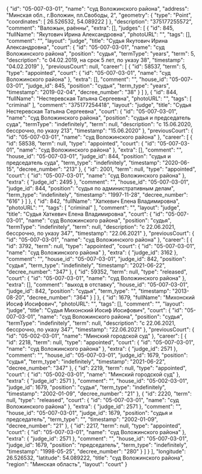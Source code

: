 {
    "id": "05-007-03-01",
    "name": "суд Воложинского района",
    "address": "Минская обл., г.Воложин, пл.Свободы, 2",
    "geometry": {
        "type": "Point",
        "coordinates": [
            26.526532,
            54.089222
        ]
    },
    "description": "375177255572",
    "comment": "Валожын, раённы",
    "extra": [],
    "judges": [
        {
            "id": 845,
            "fullName": "Якутович Ирина Александровна",
            "photoURL": "",
            "tags": [],
            "comment": "",
            "layout": "judge",
            "title": "Судья Якутович Ирина Александровна",
            "court": {
                "id": "05-007-03-01",
                "name": "суд Воложинского района",
                "position": "судья",
                "termType": "years",
                "term": 5,
                "description": "c 04.02.2019, на срок 5 лет, по указу 38",
                "timestamp": "04.02.2019"
            },
            "previousCourt": null,
            "career": [
                {
                    "id": 58537,
                    "term": 5,
                    "type": "appointed",
                    "court": {
                        "id": "05-007-03-01",
                        "name": "суд Воложинского района"
                    },
                    "extra": [],
                    "comment": "",
                    "house_id": "05-007-03-01",
                    "judge_id": 845,
                    "position": "судья",
                    "term_type": "years",
                    "timestamp": "2019-02-04",
                    "decree_number": "38"
                }
            ]
        },
        {
            "id": 844,
            "fullName": "Нестеревская Татьяна Сергеевна",
            "photoURL": "",
            "tags": [
                "criminal"
            ],
            "comment": "375177254418",
            "layout": "judge",
            "title": "Судья Нестеревская Татьяна Сергеевна",
            "court": {
                "id": "05-007-03-01",
                "name": "суд Воложинского района",
                "position": "судья и председатель суда",
                "termType": "indefinitely",
                "term": null,
                "description": "c 15.06.2020, бессрочно, по указу 213",
                "timestamp": "15.06.2020"
            },
            "previousCourt": {
                "id": "05-007-03-01",
                "name": "суд Воложинского района"
            },
            "career": [
                {
                    "id": 58538,
                    "term": null,
                    "type": "appointed",
                    "court": {
                        "id": "05-007-03-01",
                        "name": "суд Воложинского района"
                    },
                    "extra": [],
                    "comment": "",
                    "house_id": "05-007-03-01",
                    "judge_id": 844,
                    "position": "судья и председатель суда",
                    "term_type": "indefinitely",
                    "timestamp": "2020-06-15",
                    "decree_number": "213"
                },
                {
                    "id": 2001,
                    "term": null,
                    "type": "appointed",
                    "court": {
                        "id": "05-007-03-01",
                        "name": "суд Воложинского района"
                    },
                    "extra": {
                        "judge_id": 2495
                    },
                    "comment": "",
                    "house_id": "05-007-03-01",
                    "judge_id": 844,
                    "position": "судья по административным делам",
                    "term_type": "indefinitely",
                    "timestamp": "1997-11-28",
                    "decree_number": "616"
                }
            ]
        },
        {
            "id": 842,
            "fullName": "Хаткевич Елена Владимировна",
            "photoURL": "",
            "tags": [
                "criminal"
            ],
            "comment": "",
            "layout": "judge",
            "title": "Судья Хаткевич Елена Владимировна",
            "court": {
                "id": "05-007-03-01",
                "name": "суд Воложинского района",
                "position": "судья",
                "termType": "indefinitely",
                "term": null,
                "description": "c 22.06.2021, бессрочно, по указу 347",
                "timestamp": "22.06.2021"
            },
            "previousCourt": {
                "id": "05-007-03-01",
                "name": "суд Воложинского района"
            },
            "career": [
                {
                    "id": 3792,
                    "term": null,
                    "type": "appointed",
                    "court": {
                        "id": "05-007-03-01",
                        "name": "суд Воложинского района"
                    },
                    "extra": {
                        "judge_id": 3162
                    },
                    "comment": "",
                    "house_id": "05-007-03-01",
                    "judge_id": 842,
                    "position": "судья",
                    "term_type": "indefinitely",
                    "timestamp": "2021-06-22",
                    "decree_number": "347"
                },
                {
                    "id": 59352,
                    "term": null,
                    "type": "released",
                    "court": {
                        "id": "05-007-03-01",
                        "name": "суд Воложинского района"
                    },
                    "extra": [],
                    "comment": "выход в отставку",
                    "house_id": "05-007-03-01",
                    "judge_id": 842,
                    "position": "судья",
                    "term_type": "",
                    "timestamp": "2013-08-20",
                    "decree_number": "364"
                }
            ]
        },
        {
            "id": 1679,
            "fullName": "Михонский Иосиф Иосифович",
            "photoURL": "",
            "tags": [],
            "comment": "",
            "layout": "judge",
            "title": "Судья Михонский Иосиф Иосифович",
            "court": {
                "id": "05-007-03-01",
                "name": "суд Воложинского района",
                "position": "судья",
                "termType": "indefinitely",
                "term": null,
                "description": "c 22.06.2021, бессрочно, по указу 347",
                "timestamp": "22.06.2021"
            },
            "previousCourt": {
                "id": "05-002-03-01",
                "name": "Минский городской суд"
            },
            "career": [
                {
                    "id": 2218,
                    "term": null,
                    "type": "appointed",
                    "court": {
                        "id": "05-007-03-01",
                        "name": "суд Воложинского района"
                    },
                    "extra": {
                        "judge_id": 2571
                    },
                    "comment": "",
                    "house_id": "05-007-03-01",
                    "judge_id": 1679,
                    "position": "судья",
                    "term_type": "indefinitely",
                    "timestamp": "2021-06-22",
                    "decree_number": "347"
                },
                {
                    "id": 2219,
                    "term": null,
                    "type": "appointed",
                    "court": {
                        "id": "05-002-03-01",
                        "name": "Минский городской суд"
                    },
                    "extra": {
                        "judge_id": 2571
                    },
                    "comment": "",
                    "house_id": "05-002-03-01",
                    "judge_id": 1679,
                    "position": "судья",
                    "term_type": "indefinitely",
                    "timestamp": "2002-01-09",
                    "decree_number": "21"
                },
                {
                    "id": 2220,
                    "term": null,
                    "type": "released",
                    "court": {
                        "id": "05-007-03-01",
                        "name": "суд Воложинского района"
                    },
                    "extra": {
                        "judge_id": 2571
                    },
                    "comment": "",
                    "house_id": "05-007-03-01",
                    "judge_id": 1679,
                    "position": "судья и председатель",
                    "term_type": "",
                    "timestamp": "2002-01-09",
                    "decree_number": "21"
                },
                {
                    "id": 2217,
                    "term": null,
                    "type": "appointed",
                    "court": {
                        "id": "05-007-03-01",
                        "name": "суд Воложинского района"
                    },
                    "extra": {
                        "judge_id": 2571
                    },
                    "comment": "",
                    "house_id": "05-007-03-01",
                    "judge_id": 1679,
                    "position": "председатель",
                    "term_type": "indefinitely",
                    "timestamp": "1998-05-25",
                    "decree_number": "280"
                }
            ]
        }
    ],
    "longitude": 26.526532,
    "latitude": 54.089222,
    "title": "суд Воложинского района",
    "region": "Минская область",
    "layout": "court"
}